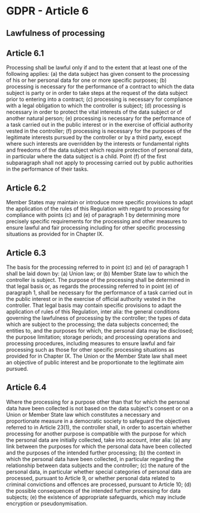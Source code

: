 # GDPR - Article 6
## Lawfulness of processing

  
## Article 6.1
Processing shall be lawful only if and to the extent that at least one of the following applies:
(a) the data subject has given consent to the processing of his or her personal data for one or more specific purposes;
(b) processing is necessary for the performance of a contract to which the data subject is party or in order to take steps at the request of the data subject prior to entering into a contract;
(c) processing is necessary for compliance with a legal obligation to which the controller is subject;
(d) processing is necessary in order to protect the vital interests of the data subject or of another natural person;
(e) processing is necessary for the performance of a task carried out in the public interest or in the exercise of official authority vested in the controller;
(f) processing is necessary for the purposes of the legitimate interests pursued by the controller or by a third party, except where such interests are overridden by the interests or fundamental rights and freedoms of the data subject which require protection of personal data, in particular where the data subject is a child.
Point (f)  of the first subparagraph shall not apply to processing carried out by public authorities in the performance of their tasks.
  
## Article 6.2
Member States may maintain or introduce more specific provisions to adapt the application of the rules of this Regulation with regard to processing for compliance with points (c)  and (e)  of paragraph 1 by determining more precisely specific requirements for the processing and other measures to ensure lawful and fair processing including for other specific processing situations as provided for in Chapter IX.
  
## Article 6.3
The basis for the processing referred to in point (c)  and (e)  of paragraph 1 shall be laid down by:
(a) Union law; or
(b) Member State law to which the controller is subject.
The purpose of the processing shall be determined in that legal basis or, as regards the processing referred to in point (e)  of paragraph 1, shall be necessary for the performance of a task carried out in the public interest or in the exercise of official authority vested in the controller. That legal basis may contain specific provisions to adapt the application of rules of this Regulation, inter alia: the general conditions governing the lawfulness of processing by the controller; the types of data which are subject to the processing; the data subjects concerned; the entities to, and the purposes for which, the personal data may be disclosed; the purpose limitation; storage periods; and processing operations and processing procedures, including measures to ensure lawful and fair processing such as those for other specific processing situations as provided for in Chapter IX. The Union or the Member State law shall meet an objective of public interest and be proportionate to the legitimate aim pursued.
  
## Article 6.4
Where the processing for a purpose other than that for which the personal data have been collected is not based on the data subject's consent or on a Union or Member State law which constitutes a necessary and proportionate measure in a democratic society to safeguard the objectives referred to in Article 23(1), the controller shall, in order to ascertain whether processing for another purpose is compatible with the purpose for which the personal data are initially collected, take into account, inter alia:
(a) any link between the purposes for which the personal data have been collected and the purposes of the intended further processing;
(b) the context in which the personal data have been collected, in particular regarding the relationship between data subjects and the controller;
(c) the nature of the personal data, in particular whether special categories of personal data are processed, pursuant to Article 9, or whether personal data related to criminal convictions and offences are processed, pursuant to Article 10;
(d) the possible consequences of the intended further processing for data subjects;
(e) the existence of appropriate safeguards, which may include encryption or pseudonymisation.
  